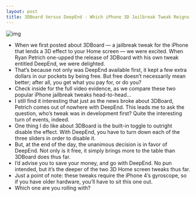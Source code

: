 ```yaml
---
layout: post
title: 3DBoard Versus DeepEnd - Which iPhone 3D Jailbreak Tweak Reigns Supreme?
---
```

![img](http://media.idownloadblog.com/wp-content/uploads/2011/01/DeepEnd-Versus-3DBoard-01-e1296491251987.png)
* When we first posted about 3DBoard — a jailbreak tweak for the iPhone that lends a 3D effect to your Home screen — we were excited. When Ryan Petrich one-upped the release of 3DBoard with his own tweak entitled DeepEnd, we were delighted.
* That’s because not only was DeepEnd available first, it kept a few extra dollars in our pockets by being free. But free doesn’t necessarily mean better; after all, you get what you pay for, or do you?
* Check inside for the full video evidence, as we compare these two popular iPhone jailbreak tweaks head-to-head…
* I still find it interesting that just as the news broke about 3DBoard, Petrich comes out of nowhere with DeepEnd. This leads me to ask the question, who’s tweak was in development first? Quite the interesting turn of events, indeed.
* One thing I do like about 3DBoard is the built-in toggle to outright disable the effect. With DeepEnd, you have to turn down each of the three sliders in order to disable it.
* But, at the end of the day, the unanimous decision is in favor of DeepEnd. Not only is it free, it simply brings more to the table than 3DBoard does thus far.
* I’d advise you to save your money, and go with DeepEnd. No pun intended, but it’s the deeper of the two 3D Home screen tweaks thus far.
* Just a point of note: these tweaks require the iPhone 4’s gyroscope, so if you have older hardware, you’ll have to sit this one out.
* Which one are you rolling with?


